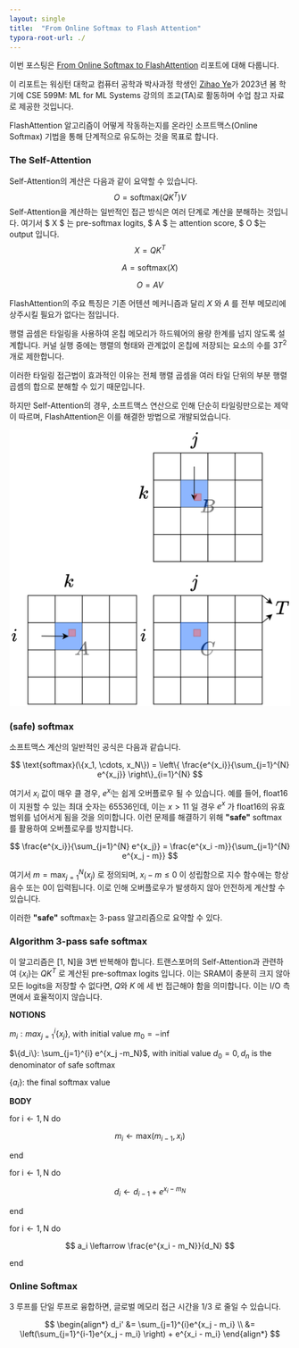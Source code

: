 ```yaml
---
layout: single
title:  "From Online Softmax to Flash Attention"
typora-root-url: ./
---
```


이번 포스팅은 [From Online Softmax to FlashAttention](https://courses.cs.washington.edu/courses/cse599m/23sp/notes/flashattn.pdf) 리포트에 대해 다룹니다. 

이 리포트는 워싱턴 대학교 컴퓨터 공학과 박사과정 학생인  [Zihao Ye](https://homes.cs.washington.edu/~zhye/)가 2023년 봄 학기에 CSE 599M: ML for ML Systems 강의의 조교(TA)로 활동하며 수업 참고 자료로 제공한 것입니다. 

FlashAttention 알고리즘이 어떻게 작동하는지를 온라인 소프트맥스(Online Softmax) 기법을 통해 단계적으로 유도하는 것을 목표로 합니다. 

### The Self-Attention 

Self-Attention의 계산은 다음과 같이 요약할 수 있습니다. 
$$
O = \text{softmax}(QK^T)V
$$
 Self-Attention을 계산하는 일반적인 접근 방식은 여러 단계로 계산을 분해하는 것입니다. 여기서 $ X $ 는 pre-softmax logits, $ A $ 는 attention score, $ O $는 output 입니다.
$$
X = QK^T
$$

$$
A = \text{softmax}(X)
$$

$$
O = AV
$$

FlashAttention의 주요 특징은 기존 어텐션 메커니즘과 달리 $X$ 와 $A$ 를 전부 메모리에 상주시킬 필요가 없다는 점입니다. 

행렬 곱셈은 타일링을 사용하여 온칩 메모리가 하드웨어의 용량 한계를 넘지 않도록 설계합니다. 커널 실행 중에는 행렬의 형태와 관계없이 온칩에 저장되는 요소의 수를 $3T^2$ 개로 제한합니다. 

이러한 타일링 접근법이 효과적인 이유는 전체 행렬 곱셈을 여러 타일 단위의 부분 행렬 곱셈의 합으로 분해할 수 있기 때문입니다. 

하지만 Self-Attention의 경우, 소프트맥스 연산으로 인해 단순히 타일링만으로는 제약이 따르며, FlashAttention은 이를 해결한 방법으로 개발되었습니다. 

![matrix](./../images/2025-04-03-online_softmax/matrix.png)

### (safe) softmax

소프트맥스 계산의 일반적인 공식은 다음과 같습니다. 

$$
\text{softmax}(\{x_1, \cdots, x_N\}) = \left\{ \frac{e^{x_i}}{\sum_{j=1}^{N} e^{x_j}} \right\}_{i=1}^{N}
$$

여기서 $x_i$ 값이 매우 클 경우, $e^{x_i}$는 쉽게 오버플로우 될 수 있습니다. 예를 들어, float16이 지원할 수 있는 최대 숫자는 65536인데, 이는 $x > 11$ 일 경우 $e^{x}$ 가 float16의 유효 범위를 넘어서게 됨을 것을 의미합니다. 이런 문제를 해결하기 위해 **"safe"** softmax 를 활용하여 오버플로우를 방지합니다. 

$$
\frac{e^{x_i}}{\sum_{j=1}^{N} e^{x_j}} = \frac{e^{x_i -m}}{\sum_{j=1}^{N} e^{x_j - m}}
$$

여기서 $m = \text{max}_{j=1}^{N} (x_j)$ 로 정의되며, $x_i - m \leq 0$ 이 성립함으로 지수 함수에는 항상 음수 또는 0이 입력됩니다. 이로 인해 오버플로우가 발생하지 않아 안전하게 계산할 수 있습니다. 

이러한 **"safe"** softmax는 3-pass 알고리즘으로 요약할 수 있다. 

### Algorithm 3-pass safe softmax 

이 알고리즘은 [1, N]을 3번 반복해야 합니다. 트랜스포머의 Self-Attention과 관련하여 $\{x_i\}$는  $QK^T$ 로 계산된 pre-softmax logits 입니다. 이는 SRAM이 충분히 크지 않아 모든 logits을  저장할 수 없다면, $Q$와 $K$ 에 세 번 접근해야 함을 의미합니다. 이는 I/O 측면에서 효율적이지 않습니다.

**NOTIONS**

${m_i}: max_{j=1}^{i}\{x_j\}$, with initial value $m_0 = -\inf$

$\{d_i\}: \sum_{j=1}^{i} e^{x_j -m_N}$, with initial value $d_0 = 0, d_n$ is the denominator of safe softmax

$\{a_i\}:$ the final softmax value 

**BODY**

$\text{for i} \leftarrow 1, \text{N do}$

$$
m_i \leftarrow \text{max}(m_{i-1}, x_i)
$$

$\text{end}$

$\text{for i} \leftarrow 1, \text{N do}$

$$
d_i \leftarrow d_{i-1} + e^{x_i - m_N}
$$

$\text{end}$

$\text{for i} \leftarrow 1, \text{N do}$

$$
a_i \leftarrow \frac{e^{x_i - m_N}}{d_N}
$$

$\text{end}$

### Online Softmax 

3 루프를 단일 루프로 융합하면, 글로벌 메모리 접근 시간을 1/3 로 줄일 수 있습니다. 


$$
\begin{align*}
d_i' &= \sum_{j=1}^{i}e^{x_j - m_i} \\
     &= \left(\sum_{j=1}^{i-1}e^{x_j - m_i} \right) + e^{x_i - m_i}
\end{align*}
$$
